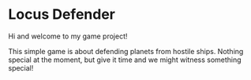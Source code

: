 # Locus Defender

Hi and welcome to my game project!

This simple game is about defending planets from hostile ships. Nothing special at the moment, but give it time and we might witness something special!
